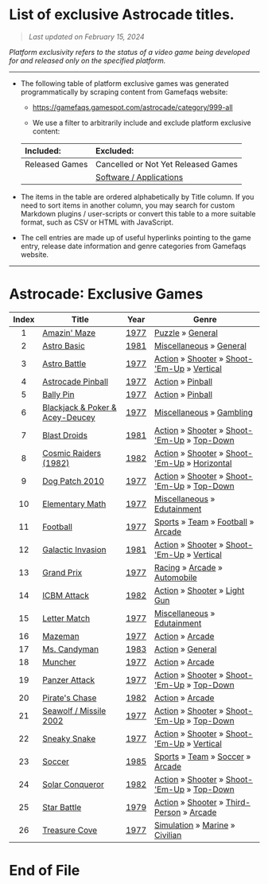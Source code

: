 ﻿# List of exclusive Astrocade titles.

> *Last updated on February 15, 2024*

_Platform exclusivity refers to the status of a video game being developed for and released only on the specified platform._

-----------------------------

 - The following table of platform exclusive games was generated programmatically by scraping content from Gamefaqs website: 

    - https://gamefaqs.gamespot.com/astrocade/category/999-all

    - We use a filter to arbitrarily include and exclude platform exclusive content:

      
    |Included:|Excluded:|
    |:--|:--|
    |Released Games|Cancelled or Not Yet Released Games
    ||[Software / Applications](https://gamefaqs.gamespot.com/astrocade/category/277-miscellaneous-application)


 - The items in the table are ordered alphabetically by Title column. If you need to sort items in another column, you may search for custom Markdown plugins / user-scripts or convert this table to a more suitable format, such as CSV or HTML with JavaScript.

 - The cell entries are made up of useful hyperlinks pointing to the game entry, release date information and genre categories from Gamefaqs website.

-----------------------------
# Astrocade∶ Exclusive Games
|Index|Title|Year|Genre|
|:--:|--|--|--|
|1|<a href="https://gamefaqs.gamespot.com/astrocade/924812-amazin-maze" target="_blank" rel="noopener noreferrer">Amazin' Maze</a>|<a href="https://gamefaqs.gamespot.com/astrocade/924812-amazin-maze/data" target="_blank" rel="noopener noreferrer">1977</a>|<a href="https://gamefaqs.gamespot.com/astrocade/category/173-puzzle" target="_blank" rel="noopener noreferrer">Puzzle</a> &raquo; <a href="https://gamefaqs.gamespot.com/astrocade/category/281-puzzle-general" target="_blank" rel="noopener noreferrer">General</a>|
|2|<a href="https://gamefaqs.gamespot.com/astrocade/942631-astro-basic" target="_blank" rel="noopener noreferrer">Astro Basic</a>|<a href="https://gamefaqs.gamespot.com/astrocade/942631-astro-basic/data" target="_blank" rel="noopener noreferrer">1981</a>|<a href="https://gamefaqs.gamespot.com/astrocade/category/49-miscellaneous" target="_blank" rel="noopener noreferrer">Miscellaneous</a> &raquo; <a href="https://gamefaqs.gamespot.com/astrocade/category/256-miscellaneous-general" target="_blank" rel="noopener noreferrer">General</a>|
|3|<a href="https://gamefaqs.gamespot.com/astrocade/924814-astro-battle" target="_blank" rel="noopener noreferrer">Astro Battle</a>|<a href="https://gamefaqs.gamespot.com/astrocade/924814-astro-battle/data" target="_blank" rel="noopener noreferrer">1977</a>|<a href="https://gamefaqs.gamespot.com/astrocade/category/54-action" target="_blank" rel="noopener noreferrer">Action</a> &raquo; <a href="https://gamefaqs.gamespot.com/astrocade/category/55-action-shooter" target="_blank" rel="noopener noreferrer">Shooter</a> &raquo; <a href="https://gamefaqs.gamespot.com/astrocade/category/313-action-shooter-shoot-em-up" target="_blank" rel="noopener noreferrer">Shoot-&#039;Em-Up</a> &raquo; <a href="https://gamefaqs.gamespot.com/astrocade/category/83-action-shooter-shoot-em-up-vertical" target="_blank" rel="noopener noreferrer">Vertical</a>|
|4|<a href="https://gamefaqs.gamespot.com/astrocade/924817-astrocade-pinball" target="_blank" rel="noopener noreferrer">Astrocade Pinball</a>|<a href="https://gamefaqs.gamespot.com/astrocade/924817-astrocade-pinball/data" target="_blank" rel="noopener noreferrer">1977</a>|<a href="https://gamefaqs.gamespot.com/astrocade/category/54-action" target="_blank" rel="noopener noreferrer">Action</a> &raquo; <a href="https://gamefaqs.gamespot.com/astrocade/category/114-action-pinball" target="_blank" rel="noopener noreferrer">Pinball</a>|
|5|<a href="https://gamefaqs.gamespot.com/astrocade/924815-bally-pin" target="_blank" rel="noopener noreferrer">Bally Pin</a>|<a href="https://gamefaqs.gamespot.com/astrocade/924815-bally-pin/data" target="_blank" rel="noopener noreferrer">1977</a>|<a href="https://gamefaqs.gamespot.com/astrocade/category/54-action" target="_blank" rel="noopener noreferrer">Action</a> &raquo; <a href="https://gamefaqs.gamespot.com/astrocade/category/114-action-pinball" target="_blank" rel="noopener noreferrer">Pinball</a>|
|6|<a href="https://gamefaqs.gamespot.com/astrocade/924818-blackjack-and-poker-and-acey-deucey" target="_blank" rel="noopener noreferrer">Blackjack & Poker & Acey-Deucey</a>|<a href="https://gamefaqs.gamespot.com/astrocade/924818-blackjack-and-poker-and-acey-deucey/data" target="_blank" rel="noopener noreferrer">1977</a>|<a href="https://gamefaqs.gamespot.com/astrocade/category/49-miscellaneous" target="_blank" rel="noopener noreferrer">Miscellaneous</a> &raquo; <a href="https://gamefaqs.gamespot.com/astrocade/category/113-miscellaneous-gambling" target="_blank" rel="noopener noreferrer">Gambling</a>|
|7|<a href="https://gamefaqs.gamespot.com/astrocade/924819-blast-droids" target="_blank" rel="noopener noreferrer">Blast Droids</a>|<a href="https://gamefaqs.gamespot.com/astrocade/924819-blast-droids/data" target="_blank" rel="noopener noreferrer">1981</a>|<a href="https://gamefaqs.gamespot.com/astrocade/category/54-action" target="_blank" rel="noopener noreferrer">Action</a> &raquo; <a href="https://gamefaqs.gamespot.com/astrocade/category/55-action-shooter" target="_blank" rel="noopener noreferrer">Shooter</a> &raquo; <a href="https://gamefaqs.gamespot.com/astrocade/category/313-action-shooter-shoot-em-up" target="_blank" rel="noopener noreferrer">Shoot-&#039;Em-Up</a> &raquo; <a href="https://gamefaqs.gamespot.com/astrocade/category/272-action-shooter-shoot-em-up-top-down" target="_blank" rel="noopener noreferrer">Top-Down</a>|
|8|<a href="https://gamefaqs.gamespot.com/astrocade/924821-cosmic-raiders-1982" target="_blank" rel="noopener noreferrer">Cosmic Raiders (1982)</a>|<a href="https://gamefaqs.gamespot.com/astrocade/924821-cosmic-raiders-1982/data" target="_blank" rel="noopener noreferrer">1982</a>|<a href="https://gamefaqs.gamespot.com/astrocade/category/54-action" target="_blank" rel="noopener noreferrer">Action</a> &raquo; <a href="https://gamefaqs.gamespot.com/astrocade/category/55-action-shooter" target="_blank" rel="noopener noreferrer">Shooter</a> &raquo; <a href="https://gamefaqs.gamespot.com/astrocade/category/313-action-shooter-shoot-em-up" target="_blank" rel="noopener noreferrer">Shoot-&#039;Em-Up</a> &raquo; <a href="https://gamefaqs.gamespot.com/astrocade/category/185-action-shooter-shoot-em-up-horizontal" target="_blank" rel="noopener noreferrer">Horizontal</a>|
|9|<a href="https://gamefaqs.gamespot.com/astrocade/924823-dog-patch-2010" target="_blank" rel="noopener noreferrer">Dog Patch 2010</a>|<a href="https://gamefaqs.gamespot.com/astrocade/924823-dog-patch-2010/data" target="_blank" rel="noopener noreferrer">1977</a>|<a href="https://gamefaqs.gamespot.com/astrocade/category/54-action" target="_blank" rel="noopener noreferrer">Action</a> &raquo; <a href="https://gamefaqs.gamespot.com/astrocade/category/55-action-shooter" target="_blank" rel="noopener noreferrer">Shooter</a> &raquo; <a href="https://gamefaqs.gamespot.com/astrocade/category/313-action-shooter-shoot-em-up" target="_blank" rel="noopener noreferrer">Shoot-&#039;Em-Up</a> &raquo; <a href="https://gamefaqs.gamespot.com/astrocade/category/272-action-shooter-shoot-em-up-top-down" target="_blank" rel="noopener noreferrer">Top-Down</a>|
|10|<a href="https://gamefaqs.gamespot.com/astrocade/924822-elementary-math" target="_blank" rel="noopener noreferrer">Elementary Math</a>|<a href="https://gamefaqs.gamespot.com/astrocade/924822-elementary-math/data" target="_blank" rel="noopener noreferrer">1977</a>|<a href="https://gamefaqs.gamespot.com/astrocade/category/49-miscellaneous" target="_blank" rel="noopener noreferrer">Miscellaneous</a> &raquo; <a href="https://gamefaqs.gamespot.com/astrocade/category/275-miscellaneous-edutainment" target="_blank" rel="noopener noreferrer">Edutainment</a>|
|11|<a href="https://gamefaqs.gamespot.com/astrocade/924824-football" target="_blank" rel="noopener noreferrer">Football</a>|<a href="https://gamefaqs.gamespot.com/astrocade/924824-football/data" target="_blank" rel="noopener noreferrer">1977</a>|<a href="https://gamefaqs.gamespot.com/astrocade/category/43-sports" target="_blank" rel="noopener noreferrer">Sports</a> &raquo; <a href="https://gamefaqs.gamespot.com/astrocade/category/91-sports-team" target="_blank" rel="noopener noreferrer">Team</a> &raquo; <a href="https://gamefaqs.gamespot.com/astrocade/category/97-sports-team-football" target="_blank" rel="noopener noreferrer">Football</a> &raquo; <a href="https://gamefaqs.gamespot.com/astrocade/category/204-sports-team-football-arcade" target="_blank" rel="noopener noreferrer">Arcade</a>|
|12|<a href="https://gamefaqs.gamespot.com/astrocade/924825-galactic-invasion" target="_blank" rel="noopener noreferrer">Galactic Invasion</a>|<a href="https://gamefaqs.gamespot.com/astrocade/924825-galactic-invasion/data" target="_blank" rel="noopener noreferrer">1981</a>|<a href="https://gamefaqs.gamespot.com/astrocade/category/54-action" target="_blank" rel="noopener noreferrer">Action</a> &raquo; <a href="https://gamefaqs.gamespot.com/astrocade/category/55-action-shooter" target="_blank" rel="noopener noreferrer">Shooter</a> &raquo; <a href="https://gamefaqs.gamespot.com/astrocade/category/313-action-shooter-shoot-em-up" target="_blank" rel="noopener noreferrer">Shoot-&#039;Em-Up</a> &raquo; <a href="https://gamefaqs.gamespot.com/astrocade/category/83-action-shooter-shoot-em-up-vertical" target="_blank" rel="noopener noreferrer">Vertical</a>|
|13|<a href="https://gamefaqs.gamespot.com/astrocade/924828-grand-prix" target="_blank" rel="noopener noreferrer">Grand Prix</a>|<a href="https://gamefaqs.gamespot.com/astrocade/924828-grand-prix/data" target="_blank" rel="noopener noreferrer">1977</a>|<a href="https://gamefaqs.gamespot.com/astrocade/category/47-racing" target="_blank" rel="noopener noreferrer">Racing</a> &raquo; <a href="https://gamefaqs.gamespot.com/astrocade/category/314-racing-arcade" target="_blank" rel="noopener noreferrer">Arcade</a> &raquo; <a href="https://gamefaqs.gamespot.com/astrocade/category/232-racing-arcade-automobile" target="_blank" rel="noopener noreferrer">Automobile</a>|
|14|<a href="https://gamefaqs.gamespot.com/astrocade/924831-icbm-attack" target="_blank" rel="noopener noreferrer">ICBM Attack</a>|<a href="https://gamefaqs.gamespot.com/astrocade/924831-icbm-attack/data" target="_blank" rel="noopener noreferrer">1982</a>|<a href="https://gamefaqs.gamespot.com/astrocade/category/54-action" target="_blank" rel="noopener noreferrer">Action</a> &raquo; <a href="https://gamefaqs.gamespot.com/astrocade/category/55-action-shooter" target="_blank" rel="noopener noreferrer">Shooter</a> &raquo; <a href="https://gamefaqs.gamespot.com/astrocade/category/239-action-shooter-light-gun" target="_blank" rel="noopener noreferrer">Light Gun</a>|
|15|<a href="https://gamefaqs.gamespot.com/astrocade/924833-letter-match" target="_blank" rel="noopener noreferrer">Letter Match</a>|<a href="https://gamefaqs.gamespot.com/astrocade/924833-letter-match/data" target="_blank" rel="noopener noreferrer">1977</a>|<a href="https://gamefaqs.gamespot.com/astrocade/category/49-miscellaneous" target="_blank" rel="noopener noreferrer">Miscellaneous</a> &raquo; <a href="https://gamefaqs.gamespot.com/astrocade/category/275-miscellaneous-edutainment" target="_blank" rel="noopener noreferrer">Edutainment</a>|
|16|<a href="https://gamefaqs.gamespot.com/astrocade/924834-mazeman" target="_blank" rel="noopener noreferrer">Mazeman</a>|<a href="https://gamefaqs.gamespot.com/astrocade/924834-mazeman/data" target="_blank" rel="noopener noreferrer">1977</a>|<a href="https://gamefaqs.gamespot.com/astrocade/category/54-action" target="_blank" rel="noopener noreferrer">Action</a> &raquo; <a href="https://gamefaqs.gamespot.com/astrocade/category/289-action-arcade" target="_blank" rel="noopener noreferrer">Arcade</a>|
|17|<a href="https://gamefaqs.gamespot.com/astrocade/924835-ms-candyman" target="_blank" rel="noopener noreferrer">Ms. Candyman</a>|<a href="https://gamefaqs.gamespot.com/astrocade/924835-ms-candyman/data" target="_blank" rel="noopener noreferrer">1983</a>|<a href="https://gamefaqs.gamespot.com/astrocade/category/54-action" target="_blank" rel="noopener noreferrer">Action</a> &raquo; <a href="https://gamefaqs.gamespot.com/astrocade/category/250-action-general" target="_blank" rel="noopener noreferrer">General</a>|
|18|<a href="https://gamefaqs.gamespot.com/astrocade/924836-muncher" target="_blank" rel="noopener noreferrer">Muncher</a>|<a href="https://gamefaqs.gamespot.com/astrocade/924836-muncher/data" target="_blank" rel="noopener noreferrer">1977</a>|<a href="https://gamefaqs.gamespot.com/astrocade/category/54-action" target="_blank" rel="noopener noreferrer">Action</a> &raquo; <a href="https://gamefaqs.gamespot.com/astrocade/category/289-action-arcade" target="_blank" rel="noopener noreferrer">Arcade</a>|
|19|<a href="https://gamefaqs.gamespot.com/astrocade/924837-panzer-attack" target="_blank" rel="noopener noreferrer">Panzer Attack</a>|<a href="https://gamefaqs.gamespot.com/astrocade/924837-panzer-attack/data" target="_blank" rel="noopener noreferrer">1977</a>|<a href="https://gamefaqs.gamespot.com/astrocade/category/54-action" target="_blank" rel="noopener noreferrer">Action</a> &raquo; <a href="https://gamefaqs.gamespot.com/astrocade/category/55-action-shooter" target="_blank" rel="noopener noreferrer">Shooter</a> &raquo; <a href="https://gamefaqs.gamespot.com/astrocade/category/313-action-shooter-shoot-em-up" target="_blank" rel="noopener noreferrer">Shoot-&#039;Em-Up</a> &raquo; <a href="https://gamefaqs.gamespot.com/astrocade/category/272-action-shooter-shoot-em-up-top-down" target="_blank" rel="noopener noreferrer">Top-Down</a>|
|20|<a href="https://gamefaqs.gamespot.com/astrocade/924838-pirates-chase" target="_blank" rel="noopener noreferrer">Pirate's Chase</a>|<a href="https://gamefaqs.gamespot.com/astrocade/924838-pirates-chase/data" target="_blank" rel="noopener noreferrer">1982</a>|<a href="https://gamefaqs.gamespot.com/astrocade/category/54-action" target="_blank" rel="noopener noreferrer">Action</a> &raquo; <a href="https://gamefaqs.gamespot.com/astrocade/category/289-action-arcade" target="_blank" rel="noopener noreferrer">Arcade</a>|
|21|<a href="https://gamefaqs.gamespot.com/astrocade/924842-seawolf-missile-2002" target="_blank" rel="noopener noreferrer">Seawolf / Missile 2002</a>|<a href="https://gamefaqs.gamespot.com/astrocade/924842-seawolf-missile-2002/data" target="_blank" rel="noopener noreferrer">1977</a>|<a href="https://gamefaqs.gamespot.com/astrocade/category/54-action" target="_blank" rel="noopener noreferrer">Action</a> &raquo; <a href="https://gamefaqs.gamespot.com/astrocade/category/55-action-shooter" target="_blank" rel="noopener noreferrer">Shooter</a> &raquo; <a href="https://gamefaqs.gamespot.com/astrocade/category/313-action-shooter-shoot-em-up" target="_blank" rel="noopener noreferrer">Shoot-&#039;Em-Up</a> &raquo; <a href="https://gamefaqs.gamespot.com/astrocade/category/272-action-shooter-shoot-em-up-top-down" target="_blank" rel="noopener noreferrer">Top-Down</a>|
|22|<a href="https://gamefaqs.gamespot.com/astrocade/924840-sneaky-snake" target="_blank" rel="noopener noreferrer">Sneaky Snake</a>|<a href="https://gamefaqs.gamespot.com/astrocade/924840-sneaky-snake/data" target="_blank" rel="noopener noreferrer">1977</a>|<a href="https://gamefaqs.gamespot.com/astrocade/category/54-action" target="_blank" rel="noopener noreferrer">Action</a> &raquo; <a href="https://gamefaqs.gamespot.com/astrocade/category/55-action-shooter" target="_blank" rel="noopener noreferrer">Shooter</a> &raquo; <a href="https://gamefaqs.gamespot.com/astrocade/category/313-action-shooter-shoot-em-up" target="_blank" rel="noopener noreferrer">Shoot-&#039;Em-Up</a> &raquo; <a href="https://gamefaqs.gamespot.com/astrocade/category/83-action-shooter-shoot-em-up-vertical" target="_blank" rel="noopener noreferrer">Vertical</a>|
|23|<a href="https://gamefaqs.gamespot.com/astrocade/951172-soccer" target="_blank" rel="noopener noreferrer">Soccer</a>|<a href="https://gamefaqs.gamespot.com/astrocade/951172-soccer/data" target="_blank" rel="noopener noreferrer">1985</a>|<a href="https://gamefaqs.gamespot.com/astrocade/category/43-sports" target="_blank" rel="noopener noreferrer">Sports</a> &raquo; <a href="https://gamefaqs.gamespot.com/astrocade/category/91-sports-team" target="_blank" rel="noopener noreferrer">Team</a> &raquo; <a href="https://gamefaqs.gamespot.com/astrocade/category/100-sports-team-soccer" target="_blank" rel="noopener noreferrer">Soccer</a> &raquo; <a href="https://gamefaqs.gamespot.com/astrocade/category/210-sports-team-soccer-arcade" target="_blank" rel="noopener noreferrer">Arcade</a>|
|24|<a href="https://gamefaqs.gamespot.com/astrocade/924826-solar-conqueror" target="_blank" rel="noopener noreferrer">Solar Conqueror</a>|<a href="https://gamefaqs.gamespot.com/astrocade/924826-solar-conqueror/data" target="_blank" rel="noopener noreferrer">1982</a>|<a href="https://gamefaqs.gamespot.com/astrocade/category/54-action" target="_blank" rel="noopener noreferrer">Action</a> &raquo; <a href="https://gamefaqs.gamespot.com/astrocade/category/55-action-shooter" target="_blank" rel="noopener noreferrer">Shooter</a> &raquo; <a href="https://gamefaqs.gamespot.com/astrocade/category/313-action-shooter-shoot-em-up" target="_blank" rel="noopener noreferrer">Shoot-&#039;Em-Up</a> &raquo; <a href="https://gamefaqs.gamespot.com/astrocade/category/272-action-shooter-shoot-em-up-top-down" target="_blank" rel="noopener noreferrer">Top-Down</a>|
|25|<a href="https://gamefaqs.gamespot.com/astrocade/924844-star-battle" target="_blank" rel="noopener noreferrer">Star Battle</a>|<a href="https://gamefaqs.gamespot.com/astrocade/924844-star-battle/data" target="_blank" rel="noopener noreferrer">1979</a>|<a href="https://gamefaqs.gamespot.com/astrocade/category/54-action" target="_blank" rel="noopener noreferrer">Action</a> &raquo; <a href="https://gamefaqs.gamespot.com/astrocade/category/55-action-shooter" target="_blank" rel="noopener noreferrer">Shooter</a> &raquo; <a href="https://gamefaqs.gamespot.com/astrocade/category/80-action-shooter-third-person" target="_blank" rel="noopener noreferrer">Third-Person</a> &raquo; <a href="https://gamefaqs.gamespot.com/astrocade/category/182-action-shooter-third-person-arcade" target="_blank" rel="noopener noreferrer">Arcade</a>|
|26|<a href="https://gamefaqs.gamespot.com/astrocade/924830-treasure-cove" target="_blank" rel="noopener noreferrer">Treasure Cove</a>|<a href="https://gamefaqs.gamespot.com/astrocade/924830-treasure-cove/data" target="_blank" rel="noopener noreferrer">1977</a>|<a href="https://gamefaqs.gamespot.com/astrocade/category/46-simulation" target="_blank" rel="noopener noreferrer">Simulation</a> &raquo; <a href="https://gamefaqs.gamespot.com/astrocade/category/317-simulation-marine" target="_blank" rel="noopener noreferrer">Marine</a> &raquo; <a href="https://gamefaqs.gamespot.com/astrocade/category/126-simulation-marine-civilian" target="_blank" rel="noopener noreferrer">Civilian</a>|

# End of File